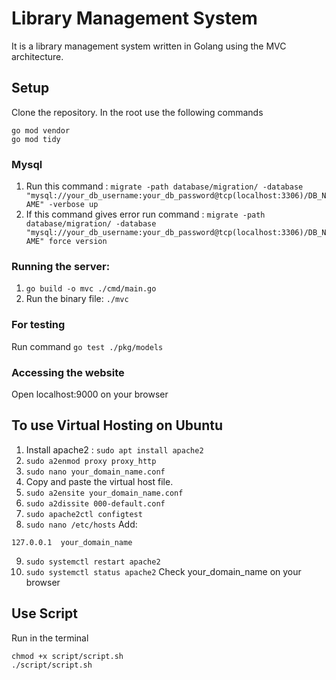 # Library Management System

It is a library management system written in Golang using the MVC architecture.

## Setup

Clone the repository. In the root use the following commands 

```
go mod vendor 
go mod tidy
```
### Mysql

1. Run this command : `migrate -path database/migration/ -database "mysql://your_db_username:your_db_password@tcp(localhost:3306)/DB_NAME" -verbose up`
2. If this command gives error run command : `migrate -path database/migration/ -database "mysql://your_db_username:your_db_password@tcp(localhost:3306)/DB_NAME" force version`

### Running the server:
1. `go build -o mvc ./cmd/main.go`
2.  Run the binary file: `./mvc`

### For testing 
 
 Run command `go test ./pkg/models`

### Accessing the website
Open localhost:9000 on your browser


## To use Virtual Hosting on Ubuntu

1. Install apache2 : `sudo apt install apache2`
2. `sudo a2enmod proxy proxy_http`
3. `sudo nano your_domain_name.conf` 
4. Copy and paste the virtual host file.
5. `sudo a2ensite your_domain_name.conf`
6. `sudo a2dissite 000-default.conf`
7. `sudo apache2ctl configtest`
8. `sudo nano /etc/hosts`
Add:
```
127.0.0.1  your_domain_name
```
9. `sudo systemctl restart apache2`
10. `sudo systemctl status apache2`
 Check your_domain_name on your browser

 ## Use Script
Run in the terminal
 ```
 chmod +x script/script.sh
 ./script/script.sh
 ```